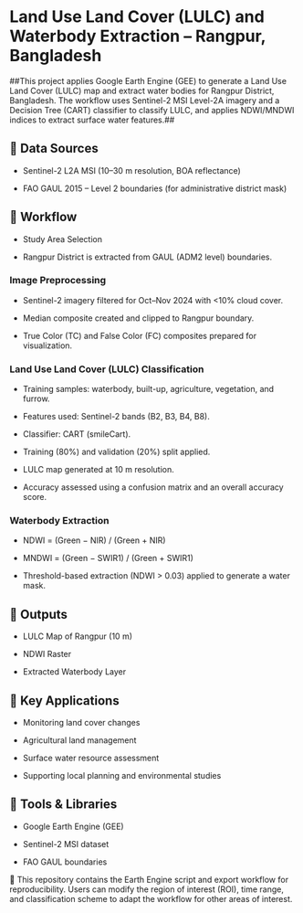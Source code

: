 # Land Use Land Cover (LULC) and Waterbody Extraction – Rangpur, Bangladesh #

##This project applies Google Earth Engine (GEE) to generate a Land Use Land Cover (LULC) map and extract water bodies for Rangpur District, Bangladesh. The workflow uses Sentinel-2 MSI Level-2A imagery and a Decision Tree (CART) classifier to classify LULC, and applies NDWI/MNDWI indices to extract surface water features.##

## 🔹 Data Sources ##

- Sentinel-2 L2A MSI (10–30 m resolution, BOA reflectance)

- FAO GAUL 2015 – Level 2 boundaries (for administrative district mask)

## 🔹 Workflow ##

- Study Area Selection

- Rangpur District is extracted from GAUL (ADM2 level) boundaries.

### Image Preprocessing ###

- Sentinel-2 imagery filtered for Oct–Nov 2024 with <10% cloud cover.

- Median composite created and clipped to Rangpur boundary.

- True Color (TC) and False Color (FC) composites prepared for visualization.

### Land Use Land Cover (LULC) Classification ###

- Training samples: waterbody, built-up, agriculture, vegetation, and furrow.

- Features used: Sentinel-2 bands (B2, B3, B4, B8).

- Classifier: CART (smileCart).

- Training (80%) and validation (20%) split applied.

- LULC map generated at 10 m resolution.

- Accuracy assessed using a confusion matrix and an overall accuracy score.

### Waterbody Extraction ###

- NDWI = (Green − NIR) / (Green + NIR)

- MNDWI = (Green − SWIR1) / (Green + SWIR1)

- Threshold-based extraction (NDWI > 0.03) applied to generate a water mask.

## 🔹 Outputs ##

- LULC Map of Rangpur (10 m)

- NDWI Raster

- Extracted Waterbody Layer

## 🔹 Key Applications ###

- Monitoring land cover changes

- Agricultural land management

- Surface water resource assessment

- Supporting local planning and environmental studies

## 🔹 Tools & Libraries ##

- Google Earth Engine (GEE)

- Sentinel-2 MSI dataset

- FAO GAUL boundaries

📌 This repository contains the Earth Engine script and export workflow for reproducibility. Users can modify the region of interest (ROI), time range, and classification scheme to adapt the workflow for other areas of interest.
